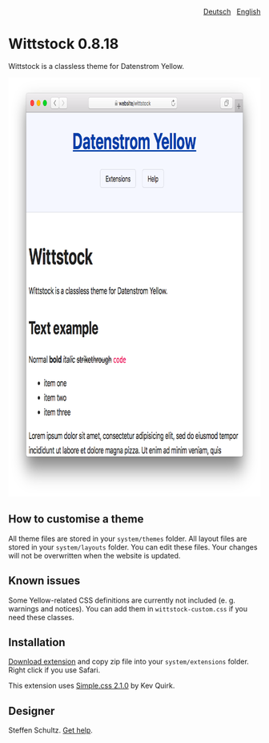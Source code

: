 <p align="right"><a href="README-de.md">Deutsch</a> &nbsp; <a href="README.md">English</a></p>

# Wittstock 0.8.18

Wittstock is a classless theme for Datenstrom Yellow.

<p align="center"><img src="wittstock-screenshot.png?raw=true" width="795" height="836" alt="Screenshot"></p>

## How to customise a theme

All theme files are stored in your `system/themes` folder. All layout files are stored in your `system/layouts` folder. You can edit these files. Your changes will not be overwritten when the website is updated.

## Known issues

Some Yellow-related CSS definitions are currently not included (e. g. warnings and notices). You can add them in `wittstock-custom.css` if you need these classes. 

## Installation

[Download extension](https://github.com/datenstrom/yellow-extensions/raw/master/zip/wittstock.zip) and copy zip file into your `system/extensions` folder. Right click if you use Safari.

This extension uses [Simple.css 2.1.0](https://github.com/kevquirk/simple.css) by Kev Quirk. 

## Designer

Steffen Schultz. [Get help](https://github.com/schulle4u/yellow-extensions-schulle4u/issues).

